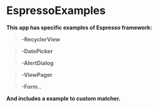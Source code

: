 # EspressoExamples

**This app has specific examples of Espresso framework:**

>**-RecyclerView**

>**-DatePicker**

>**-AlertDialog**

>**-ViewPager**

>**-Form..**

**And includes a example to custom matcher.**
